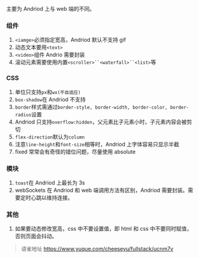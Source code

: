 主要为 Andriod 上与 web 端的不同。

### 组件

1. `<iamge>`必须指定宽高，Andriod 默认不支持 gif
1. 动态文本要用`<text>`
1. `<video>`组件 Andrio 需要封装
1. 滚动元素需要使用内置` <scroller>``<waterfall>``<list> `等

### CSS

1. 单位只支持`px`和`wx(不自适应)`
1. `box-shadow`在 Andriod 不支持
1. `border`样式需通过`border-style, border-width, border-color, border-radius`设置
1. Andriod 只支持`overflow:hidden`，父元素比子元素小时，子元素内容会被剪切
1. `flex-direction`默认为`column`
1. 注意`line-height`和`font-size`相等时，Andriod 上字体容易只显示半截
1. fixed 常常会有奇怪的错位问题，尽量使用 absolute

### 模块

1. `toast`在 Andriod 上最长为 3s
1. webSockets 在 Andriod 和 web 端调用方法有区别，Andriod 需要封装。需要定时心跳以维持连接。

### 其他

1. 如果要动态修改宽高，css 中不要设置值，即 html 和 css 中不要同时赋值，否则页面会抖动。
  
> 语雀地址 https://www.yuque.com/cheeseyu/fullstack/ucnm7v
